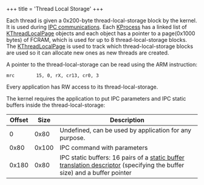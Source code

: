 +++
title = 'Thread Local Storage'
+++

Each thread is given a 0x200-byte thread-local-storage block by the
kernel. It is used during [IPC
communications](IPC_Command_Structure "wikilink"). Each
[KProcess](KProcess "wikilink") has a linked list of
[KThreadLocalPage](KThreadLocalPage "wikilink") objects and each object
has a pointer to a page(0x1000 bytes) of FCRAM, which is used for up to
8 thread-local-storage blocks. The
[KThreadLocalPage](KThreadLocalPage "wikilink") is used to track which
thread-local-storage blocks are used so it can allocate new ones as new
threads are created.

A pointer to the thread-local-storage can be read using the ARM
instruction:

```
mrc        15, 0, rX, cr13, cr0, 3
```

Every application has RW access to its thread-local-storage.

The kernel requires the application to put IPC parameters and IPC static
buffers inside the thread-local-storage:

| Offset | Size  | Description                                                                                                                                |
|--------|-------|--------------------------------------------------------------------------------------------------------------------------------------------|
| 0      | 0x80  | Undefined, can be used by application for any purpose.                                                                                     |
| 0x80   | 0x100 | IPC command with parameters                                                                                                                |
| 0x180  | 0x80  | IPC static buffers: 16 pairs of a [static buffer translation descriptor](IPC "wikilink") (specifying the buffer size) and a buffer pointer |
